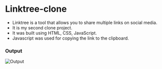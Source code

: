 # Linktree-clone

- Linktree is a tool that allows you to share multiple links on social media.
- It is my second clone project.
- It was built using HTML, CSS, JavaScript.
- Javascript was used for copying the link to the clipboard.

### Output

![Output](https://user-images.githubusercontent.com/78230969/204554410-37578a5c-b49a-4164-9558-abdad12ed7b0.png)
